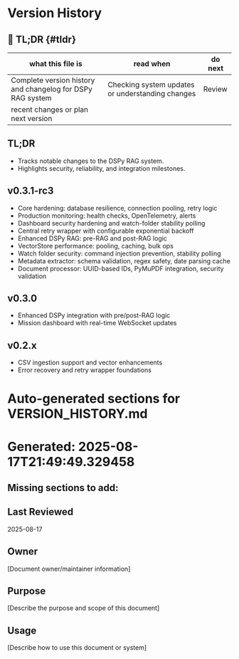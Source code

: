 # Version History

## 🔎 TL;DR {#tldr}

| what this file is | read when | do next |
|---|---|---|
| Complete version history and changelog for DSPy RAG system | Checking system updates or understanding changes | Review
recent changes or plan next version |



## TL;DR

- Tracks notable changes to the DSPy RAG system.
- Highlights security, reliability, and integration milestones.

## v0.3.1-rc3

- Core hardening: database resilience, connection pooling, retry logic
- Production monitoring: health checks, OpenTelemetry, alerts
- Dashboard security hardening and watch-folder stability polling
- Central retry wrapper with configurable exponential backoff
- Enhanced DSPy RAG: pre-RAG and post-RAG logic
- VectorStore performance: pooling, caching, bulk ops
- Watch folder security: command injection prevention, stability polling
- Metadata extractor: schema validation, regex safety, date parsing cache
- Document processor: UUID-based IDs, PyMuPDF integration, security validation

## v0.3.0

- Enhanced DSPy integration with pre/post-RAG logic
- Mission dashboard with real-time WebSocket updates

## v0.2.x

- CSV ingestion support and vector enhancements
- Error recovery and retry wrapper foundations

<!-- README_AUTOFIX_START -->
# Auto-generated sections for VERSION_HISTORY.md
# Generated: 2025-08-17T21:49:49.329458

## Missing sections to add:

## Last Reviewed

2025-08-17

## Owner

[Document owner/maintainer information]

## Purpose

[Describe the purpose and scope of this document]

## Usage

[Describe how to use this document or system]

<!-- README_AUTOFIX_END -->
